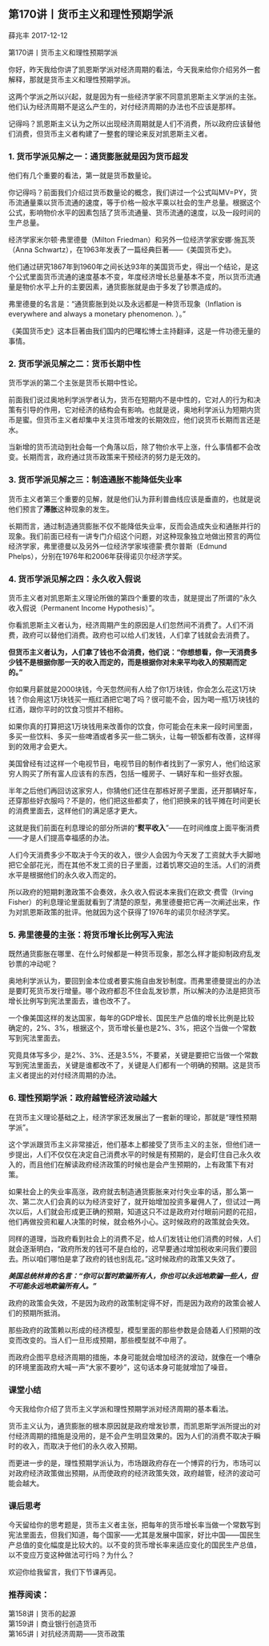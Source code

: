 
## 第170讲丨货币主义和理性预期学派


薛兆丰
2017-12-12

第170讲丨货币主义和理性预期学派


你好，昨天我给你讲了凯恩斯学派对经济周期的看法，今天我来给你介绍另外一套解释，那就是货币主义和理性预期学派。

这两个学派之所以兴起，就是因为有一些经济学家不同意凯恩斯主义学派的主张。他们认为经济周期不是这么产生的，对付经济周期的办法也不应该是那样。

记得吗？凯恩斯主义认为之所以出现经济周期就是人们不消费，所以政府应该替他们消费，但货币主义者构建了一整套的理论来反对凯恩斯主义者。

### 1. 货币学派见解之一：通货膨胀就是因为货币超发

他们有几个重要的看法，第一就是货币数量论。

你记得吗？前面我们介绍过货币数量论的概念，我们讲过一个公式叫MV=PY，货币流通量乘以货币流通的速度，等于价格一般水平乘以社会的生产总量。根据这个公式，影响物价水平的因素包括了货币流通量、货币流通的速度，以及一段时间的生产总量。

经济学家米尔顿·弗里德曼（Milton Friedman）和另外一位经济学家安娜·施瓦茨（Anna Schwartz），在1963年发表了一篇经典巨著——《美国货币史》。


他们通过研究1867年到1960年之间长达93年的美国货币史，得出一个结论，是这个公式里面货币流通的速度基本不变，年度经济增长总量基本不变，所以货币流通量是物价水平上升的主要因素，通货膨胀就是由于多发了钞票造成的。

弗里德曼的名言是：“通货膨胀到处以及永远都是一种货币现象（Inflation is everywhere and always a monetary phenomenon. ）。”

《美国货币史》这本巨著由我们国内的巴曙松博士主持翻译，这是一件功德无量的事情。

### 2. 货币学派见解之二：货币长期中性

货币学派的第二个主张是货币长期中性论。

前面我们说过奥地利学派学者认为，货币在短期内不是中性的，它对人的行为和决策有引导的作用，它对经济的结构会有影响。也就是说，奥地利学派认为短期内货币是蜜。但货币主义者却集中关注货币增发的长期效应，他们说货币长期而言还是水。

当新增的货币流动到社会每一个角落以后，除了物价水平上涨，什么事情都不会改变。长期而言，政府通过货币政策来干预经济的努力是无效的。

### 3. 货币学派见解之三：制造通胀不能降低失业率

货币主义者第三个重要的见解，就是他们认为菲利普曲线应该是垂直的，也就是说他们预言了**滞胀**这种现象的发生。

长期而言，通过制造通货膨胀不仅不能降低失业率，反而会造成失业和通胀并行的现象。我们前面已经有一讲专门介绍这个问题，对这种现象独立地做出预言的两位经济学家，弗里德曼以及另外一位经济学家埃德蒙·费尔普斯（Edmund Phelps），分别在1976年和2006年获得诺贝尔经济学奖。

### 4. 货币学派见解之四：永久收入假说

货币主义者对凯恩斯主义理论所做的第四个重要的攻击，就是提出了所谓的“永久收入假说（Permanent Income Hypothesis）”。

你看凯恩斯主义者认为，经济周期产生的原因是人们忽然间不消费了。人们不消费，政府可以替他们消费。政府也可以给人们发钱，人们拿了钱就会去消费了。

**但货币主义者认为，人们拿了钱也不会消费，他们说：“你想想看，你一天消费多少钱不是根据你那一天的收入而定的，而是根据你对未来平均收入的预期而定的。”**

你如果月薪就是2000块钱，今天忽然间有人给了你1万块钱，你会怎么花这1万块钱？你会用这1万块钱买一瓶红酒把它喝了吗？很可能不会，因为喝一瓶1万块钱的红酒，跟你平时的饮食习惯并不相称。

如果你真的打算把这1万块钱用来改善你的饮食，你可能会在未来一段时间里面，多买一些饮料、多买一些啤酒或者多买一些二锅头，让每一顿饭都有改善，这样得到的效用才会更大。

美国曾经有过这样一个电视节目，电视节目的制作者找到了一家穷人，他们给这家穷人购买了所有富人应该有的东西，包括一幢房子、一辆好车和一些好衣服。

半年之后他们再回访这家穷人，你猜他们还住在那栋好房子里面，还开那辆好车，还穿那些好衣服吗？不是的，他们把这些都卖了，他们把换来的钱平摊在时间更长的消费里面去，这样他们的满足感才更大。

这就是我们前面在利息理论的部分所讲的“**熨平收入**”——在时间维度上面平衡消费——才是人们提高幸福感的办法。

人们今天消费多少不取决于今天的收入，很少人会因为今天发了工资就大手大脚地把它全部花光，而在其他不发工资的日子里面，过着饥寒交迫的生活。人们的消费水平是根据他们的永久收入而定的。

所以政府的短期刺激政策不会奏效，永久收入假说本来我们在欧文·费雪（Irving Fisher）的利息理论里面就看到了清楚的原型，弗里德曼把它再一次阐述出来，作为对凯恩斯政策的批评。他就因为这个获得了1976年的诺贝尔经济学奖。

### 5. 弗里德曼的主张：将货币增长比例写入宪法

既然通货膨胀在哪里、在什么时候都是一种货币现象，那怎么样才能抑制政府乱发钞票的冲动呢？

奥地利学派认为，要回到金本位或者要实施自由发钞制度。而弗里德曼提出的办法是要盯死货币发行增量。哪个政府都忍不住会乱发钞票，所以解决的办法是把货币增长比例写到宪法里面去，谁也改不了。

一个像美国这样的发达国家，每年的GDP增长、国民生产总值的增长比例是比较确定的，2%、3%，根据这个，货币增长量也是2%、3%，把这个当做一个常数写到宪法里面去。

究竟具体写多少，是2%、3%、还是3.5%，不要紧，关键是要把它当做一个常数写到宪法里面去，关键是谁都改不了，关键是人们都有一个明确的预期。这是货币主义者提出的对付经济周期的办法。

### 6. 理性预期学派：政府越管经济波动越大

在货币主义理论基础之上，经济学家还发展出了一套新的理论，那就是“理性预期学派”。

这个学派跟货币主义非常接近，他们基本上都接受了货币主义的主张，但他们进一步提出，人们不仅仅在决定自己消费水平的时候是有预期的，是会盯住自己永久收入的，而且他们在解读政府经济政策的时候也是会产生预期的，上有政策下有对策。

如果社会上的失业率高涨，政府就去制造通货膨胀来对付失业率的话，那么第一次、第二次人们会真的以为经济变好了，就开始增加投资多雇佣人了，但试过一两次以后，人们就会形成更正确的预期，知道这只不过是政府对付眼前问题的花招，他们再做投资和雇人决策的时候，就会格外小心。这时候政府的政策就会失效。

同样的道理，当政府看到社会上的消费不足，给人们发钱让他们消费的时候，人们就会逐渐明白，“政府所发的钱可不是白给的，迟早要通过增加税收来问我们要回去。所以咱们哪怕是拿了政府的钱也别乱花。”这时候政府的政策又失效了。

***美国总统林肯的名言：“你可以暂时欺骗所有人，你也可以永远地欺骗一些人，但不可能永远地欺骗所有人。”***

政府的政策会失效，不是因为政府的政策制定得不好，而是因为政府的政策会被人们的预期所抵消。

那些政府的政策赖以形成的经济模型，模型里面的那些参数是会随着人们预期的改变而改变的。当人们一旦形成预期，那些模型就不中用了。

而政府企图平息经济周期的措施，本身可能就会增加经济的波动，就像在一个嘈杂的环境里面政府大喊一声“大家不要吵”，这句话本身可能就增加了噪音。

### 课堂小结

今天我给你介绍了货币主义学派和理性预期学派对经济周期的基本看法。

货币主义认为，通货膨胀的根本原因就是政府增发钞票，而凯恩斯学派所提出的对付经济周期的措施是没用的，是不会产生明显效果的。因为人们的消费不取决于瞬时的收入，而取决于他们的永久收入预期。

而更进一步的是，理性预期学派认为，市场跟政府存在一个博弈的行为，市场可以对政府经济政策做出预期，从而使政府的经济政策失效，政府越管，经济的波动可能会越大。

### 课后思考

今天留给你的思考题是，货币主义者主张，把每年的货币增长率当做一个常数写到宪法里面去，但我们知道，每个国家——尤其是发展中国家，好比中国——国民生产总值的变化幅度是比较大的。以不变的货币增长率来适应变化的国民生产总值，以不变应万变这种做法可行吗？为什么？

欢迎你给我留言，我们下节课再见。    

### 推荐阅读：

第158讲丨货币的起源  
第159讲丨商业银行创造货币  
第165讲丨对抗经济周期——货币政策  
